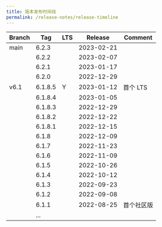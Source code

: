 ```yaml
---
title: 版本发布时间线
permalink: /release-notes/release-timeline
---
```


| Branch | Tag     | LTS | Release    | Comment        |
| ------ | ------- | --- | ---------- | -------------- |
| main   | 6.2.3   |     | 2023-02-21 |                |
|        | 6.2.2   |     | 2023-02-07 |                |
|        | 6.2.1   |     | 2023-01-17 |                |
|        | 6.2.0   |     | 2022-12-29 |                |
| v6.1   | 6.1.8.5 | Y   | 2023-01-12 | 首个 LTS       |
|        | 6.1.8.4 |     | 2023-01-05 |                |
|        | 6.1.8.3 |     | 2022-12-29 |                |
|        | 6.1.8.2 |     | 2022-12-22 |                |
|        | 6.1.8.1 |     | 2022-12-15 |                |
|        | 6.1.8   |     | 2022-12-09 |                |
|        | 6.1.7   |     | 2022-11-23 |                |
|        | 6.1.6   |     | 2022-11-09 |                |
|        | 6.1.5   |     | 2022-10-26 |                |
|        | 6.1.4   |     | 2022-10-12 |                |
|        | 6.1.3   |     | 2022-09-23 |                |
|        | 6.1.2   |     | 2022-09-08 |                |
|        | 6.1.1   |     | 2022-08-25 | 首个社区版     |
|        | ...     |     |            |                |
